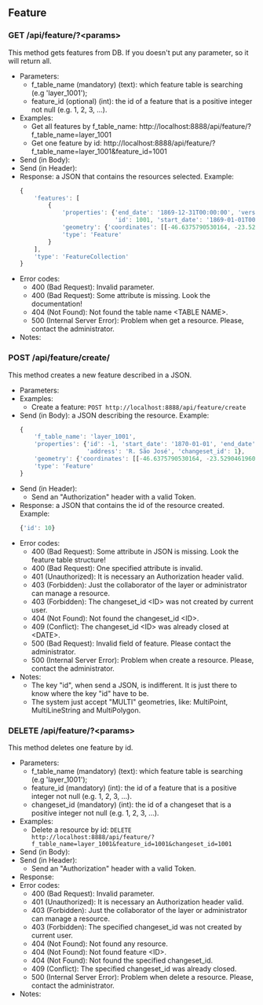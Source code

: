 ## Feature


### GET /api/feature/?\<params>

This method gets features from DB. If you doesn't put any parameter, so it will return all.
- Parameters:
    - f_table_name (mandatory) (text): which feature table is searching (e.g 'layer_1001');
    - feature_id (optional) (int): the id of a feature that is a positive integer not null (e.g. 1, 2, 3, ...).
- Examples:
     - Get all features by f_table_name: http://localhost:8888/api/feature/?f_table_name=layer_1001
     - Get one feature by id: http://localhost:8888/api/feature/?f_table_name=layer_1001&feature_id=1001
- Send (in Body):
- Send (in Header):
- Response: a JSON that contains the resources selected. Example:
    ```javascript
    {
        'features': [
            {
                'properties': {'end_date': '1869-12-31T00:00:00', 'version': 1, 'address': 'R. São José',
                               'id': 1001, 'start_date': '1869-01-01T00:00:00', 'changeset_id': 1001},
                'geometry': {'coordinates': [[-46.6375790530164, -23.5290461960682]], 'type': 'MultiPoint'},
                'type': 'Feature'
            }
        ],
        'type': 'FeatureCollection'
    }
    ```
- Error codes:
    - 400 (Bad Request): Invalid parameter.
    - 400 (Bad Request): Some attribute is missing. Look the documentation!
    - 404 (Not Found): Not found the table name \<TABLE NAME\>.
    - 500 (Internal Server Error): Problem when get a resource. Please, contact the administrator.
- Notes:


### POST /api/feature/create/

This method creates a new feature described in a JSON.
- Parameters:
- Examples:
    - Create a feature: ```POST http://localhost:8888/api/feature/create```
- Send (in Body): a JSON describing the resource. Example:
    ```javascript
    {
        'f_table_name': 'layer_1001',
        'properties': {'id': -1, 'start_date': '1870-01-01', 'end_date': '1870-12-31',
                       'address': 'R. São José', 'changeset_id': 1},
        'geometry': {'coordinates': [[-46.6375790530164, -23.5290461960682]], 'type': 'MultiPoint'},
        'type': 'Feature'
    }
    ```
- Send (in Header):
    - Send an "Authorization" header with a valid Token.
- Response: a JSON that contains the id of the resource created. Example:
    ```javascript
    {'id': 10}
    ```
- Error codes:
     - 400 (Bad Request): Some attribute in JSON is missing. Look the feature table structure!
     - 400 (Bad Request): One specified attribute is invalid.
     - 401 (Unauthorized): It is necessary an Authorization header valid.
     - 403 (Forbidden): Just the collaborator of the layer or administrator can manage a resource.
     - 403 (Forbidden): The changeset_id \<ID\> was not created by current user.
     - 404 (Not Found): Not found the changeset_id \<ID\>.
     - 409 (Conflict): The changeset_id \<ID\> was already closed at \<DATE\>.
     - 500 (Bad Request): Invalid field of feature. Please contact the administrator.
     - 500 (Internal Server Error): Problem when create a resource. Please, contact the administrator.
- Notes:
    - The key "id", when send a JSON, is indifferent. It is just there to know where the key "id" have to be.
    - The system just accept "MULTI" geometries, like: MultiPoint, MultiLineString and MultiPolygon.

<!--
### PUT /api/feature

This method updates a feature described in a JSON.
- Parameters:
- Examples:
    - Update a feature: ```PUT http://localhost:8888/api/feature```
- Send (in Body): a JSON describing the resource. Example:
    ```javascript
    {
        'type': 'feature',
        'properties': {'feature_id': 1001, 'description': 'ArticleA'}
    }
    ```
- Send (in Header):
    - Send an "Authorization" header with a valid Token.
- Response:
- Error codes:
     - 400 (Bad Request): Some attribute in JSON is missing. Look the documentation!
     - 401 (Unauthorized): It is necessary an Authorization header valid.
     - 403 (Forbidden): Just the collaborator of the layer or administrator can manage a resource.
     - 404 (Not Found): Not found any resource.
     - 500 (Internal Server Error): Problem when update a resource. Please, contact the administrator.
- Notes:
-->

### DELETE /api/feature/?\<params>

This method deletes one feature by id.
- Parameters:
    - f_table_name (mandatory) (text): which feature table is searching (e.g 'layer_1001');
    - feature_id (mandatory) (int): the id of a feature that is a positive integer not null (e.g. 1, 2, 3, ...).
    - changeset_id (mandatory) (int): the id of a changeset that is a positive integer not null (e.g. 1, 2, 3, ...).
- Examples:
    - Delete a resource by id: ```DELETE http://localhost:8888/api/feature/?f_table_name=layer_1001&feature_id=1001&changeset_id=1001```
- Send (in Body):
- Send (in Header):
    - Send an "Authorization" header with a valid Token.
- Response:
- Error codes:
    - 400 (Bad Request): Invalid parameter.
    - 401 (Unauthorized): It is necessary an Authorization header valid.
    - 403 (Forbidden): Just the collaborator of the layer or administrator can manage a resource.
    - 403 (Forbidden): The specified changeset_id was not created by current user.
    - 404 (Not Found): Not found any resource.
    - 404 (Not Found): Not found feature \<ID\>.
    - 404 (Not Found): Not found the specified changeset_id.
    - 409 (Conflict): The specified changeset_id was already closed.
    - 500 (Internal Server Error): Problem when delete a resource. Please, contact the administrator.
- Notes:
